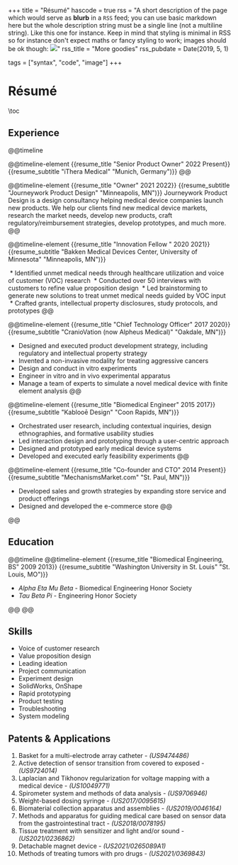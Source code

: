 +++
title = "Résumé"
hascode = true
rss = "A short description of the page which would serve as **blurb** in a `RSS` feed; you can use basic markdown here but the whole description string must be a single line (not a multiline string). Like this one for instance. Keep in mind that styling is minimal in RSS so for instance don't expect maths or fancy styling to work; images should be ok though: ![](https://upload.wikimedia.org/wikipedia/en/b/b0/Rick_and_Morty_characters.jpg)"
rss_title = "More goodies"
rss_pubdate = Date(2019, 5, 1)

tags = ["syntax", "code", "image"]
+++

# Résumé

\toc

## Experience

@@timeline

@@timeline-element
   {{resume_title "Senior Product Owner" 2022 Present}}
   {{resume_subtitle "iThera Medical" "Munich, Germany")}}
@@

@@timeline-element
   {{resume_title "Owner" 2021 2022}}
   {{resume_subtitle "Journeywork Product Design" "Minneapolis, MN")}}
   Journeywork Product Design is a design consultancy helping medical device companies launch new products. We help our clients find new medical device markets, research the market needs, develop new products, craft regulatory/reimbursement strategies, develop prototypes, and much more.
@@

@@timeline-element
   {{resume_title "Innovation Fellow " 2020 2021}}
   {{resume_subtitle "Bakken Medical Devices Center, University of Minnesota" "Minneapolis, MN")}}

 * Identified unmet medical needs through healthcare utilization and voice of customer (VOC) research
 * Conducted over 50 interviews with customers to refine value proposition design
 * Led brainstorming to generate new solutions to treat unmet medical needs guided by VOC input
 * Crafted grants, intellectual property disclosures, study protocols, and prototypes
@@
  
@@timeline-element
  {{resume_title "Chief Technology Officer" 2017 2020}}
  {{resume_subtitle "CranioVation (now Alpheus Medical)" "Oakdale, MN")}}
  
* Designed and executed product development strategy, including regulatory and intellectual property strategy
* Invented a non-invasive modality for treating aggressive cancers
* Design and conduct in vitro experiments
* Engineer in vitro and in vivo experimental apparatus
* Manage a team of experts to simulate a novel medical device with finite element analysis
@@

@@timeline-element
  {{resume_title "Biomedical Engineer" 2015 2017}}
  {{resume_subtitle "Kablooē Design" "Coon Rapids, MN")}}

* Orchestrated user research, including contextual inquiries, design ethnographies, and formative usability studies
* Led interaction design and prototyping through a user-centric approach
* Designed and prototyped early medical device systems
* Developed and executed early feasibility experiments
@@

@@timeline-element
  {{resume_title "Co-founder and CTO" 2014 Present}}
  {{resume_subtitle "MechanismsMarket.com" "St. Paul, MN")}}

* Developed sales and growth strategies by expanding store service and product offerings
* Designed and developed the e-commerce store
@@

@@

## Education
@@timeline
@@timeline-element
  {{resume_title "Biomedical Engineering, BS" 2009 2013}}
  {{resume_subtitle "Washington University in St. Louis" "St. Louis, MO")}}

 * *Alpha Eta Mu Beta* - Biomedical Engineering Honor Society
 * *Tau Beta Pi* - Engineering Honor Society

@@
@@

## Skills
 * Voice of customer research
 * Value proposition design
 * Leading ideation
 * Project communication
 * Experiment design
 * SolidWorks, OnShape
 * Rapid prototyping
 * Product testing
 * Troubleshooting
 * System modeling

## Patents & Applications

<!-- TODO: update list -->

 1. Basket for a multi-electrode array catheter - *(US9474486)*
 1. Active detection of sensor transition from covered to exposed - *(US9724014)*
 1. Laplacian and Tikhonov regularization for voltage mapping with a medical device - *(US10049771)*
 1. Spirometer system and methods of data analysis - *(US9706946)*
 1. Weight-based dosing syringe - *(US2017/0095615)*
 1. Biomaterial collection apparatus and assemblies - *(US2019/0046164)*
 1. Methods and apparatus for guiding medical care based on sensor data from the gastrointestinal tract - *(US2018/0078195)*
 1. Tissue treatment with sensitizer and light and/or sound - *(US2021/0236862)*
 1. Detachable magnet device - *(US2021/0265089A1)*
 1. Methods of treating tumors with pro drugs  - *(US2021/0369843)*


  <!-- @@timeline-element

    @@resume-title
        @@resume-pos Co-founder and CTO @@
        @@resume-date 2014 - Present @@
    @@
    @@resume-subtitle
        @@resume-org  [MechanismsMarket.com](MechanismsMarket.com) @@
        @@resume-loc  St. Paul, MN @@
    @@ -->